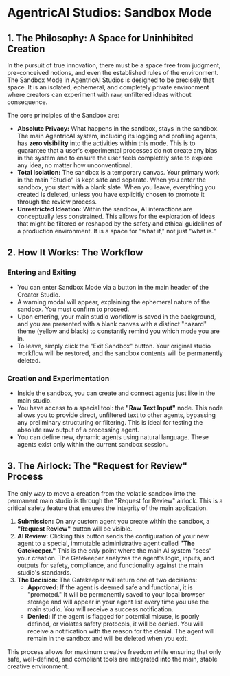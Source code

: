 
# AgentricAI Studios: Sandbox Mode

## 1. The Philosophy: A Space for Uninhibited Creation

In the pursuit of true innovation, there must be a space free from judgment, pre-conceived notions, and even the established rules of the environment. The Sandbox Mode in AgentricAI Studios is designed to be precisely that space. It is an isolated, ephemeral, and completely private environment where creators can experiment with raw, unfiltered ideas without consequence.

The core principles of the Sandbox are:
-   **Absolute Privacy:** What happens in the sandbox, stays in the sandbox. The main AgentricAI system, including its logging and profiling agents, has **zero visibility** into the activities within this mode. This is to guarantee that a user's experimental processes do not create any bias in the system and to ensure the user feels completely safe to explore any idea, no matter how unconventional.
-   **Total Isolation:** The sandbox is a temporary canvas. Your primary work in the main "Studio" is kept safe and separate. When you enter the sandbox, you start with a blank slate. When you leave, everything you created is deleted, unless you have explicitly chosen to promote it through the review process.
-   **Unrestricted Ideation:** Within the sandbox, AI interactions are conceptually less constrained. This allows for the exploration of ideas that might be filtered or reshaped by the safety and ethical guidelines of a production environment. It is a space for "what if," not just "what is."

## 2. How It Works: The Workflow

### Entering and Exiting
-   You can enter Sandbox Mode via a button in the main header of the Creator Studio.
-   A warning modal will appear, explaining the ephemeral nature of the sandbox. You must confirm to proceed.
-   Upon entering, your main studio workflow is saved in the background, and you are presented with a blank canvas with a distinct "hazard" theme (yellow and black) to constantly remind you which mode you are in.
-   To leave, simply click the "Exit Sandbox" button. Your original studio workflow will be restored, and the sandbox contents will be permanently deleted.

### Creation and Experimentation
-   Inside the sandbox, you can create and connect agents just like in the main studio.
-   You have access to a special tool: the **"Raw Text Input"** node. This node allows you to provide direct, unfiltered text to other agents, bypassing any preliminary structuring or filtering. This is ideal for testing the absolute raw output of a processing agent.
-   You can define new, dynamic agents using natural language. These agents exist only within the current sandbox session.

## 3. The Airlock: The "Request for Review" Process

The only way to move a creation from the volatile sandbox into the permanent main studio is through the "Request for Review" airlock. This is a critical safety feature that ensures the integrity of the main application.

1.  **Submission:** On any custom agent you create within the sandbox, a **"Request Review"** button will be visible.
2.  **AI Review:** Clicking this button sends the configuration of your new agent to a special, immutable administrative agent called **"The Gatekeeper."** This is the *only* point where the main AI system "sees" your creation. The Gatekeeper analyzes the agent's logic, inputs, and outputs for safety, compliance, and functionality against the main studio's standards.
3.  **The Decision:** The Gatekeeper will return one of two decisions:
    -   **Approved:** If the agent is deemed safe and functional, it is "promoted." It will be permanently saved to your local browser storage and will appear in your agent list every time you use the main studio. You will receive a success notification.
    -   **Denied:** If the agent is flagged for potential misuse, is poorly defined, or violates safety protocols, it will be denied. You will receive a notification with the reason for the denial. The agent will remain in the sandbox and will be deleted when you exit.

This process allows for maximum creative freedom while ensuring that only safe, well-defined, and compliant tools are integrated into the main, stable creative environment.
